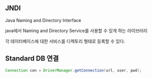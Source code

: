 ## JNDI

Java Naming and Directory Interface

java에서 Naming and Directory Service를 사용할 수 있게 하는 라이브러리

각 데이터베이스에 대한 서비스를 디렉토리 형태로 등록할 수 있다.

## Standard DB 연결
```java
Connection con = DriverManager.getConnection(url, user, pwd);
```
<!--stackedit_data:
eyJoaXN0b3J5IjpbLTg2MTk2ODgxMywtMjAzOTgzMTg3N119
-->